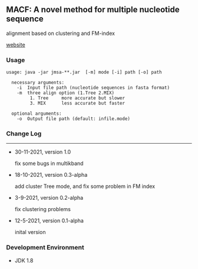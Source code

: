 ## MACF: A novel method for multiple nucleotide sequence
alignment based on clustering and FM-index

[website](http://lab.malab.cn/~cjt/MSA)

### Usage

```shell
usage: java -jar jmsa-**.jar  [-m] mode [-i] path [-o] path

  necessary arguments: 
    -i  Input file path (nucleotide sequences in fasta format)
    -m  three align option (1.Tree 2.MIX)
         1. Tree     more accurate but slower
         3. MIX      less accurate but faster

  optional arguments: 
    -o  Output file path (default: infile.mode)
```

### Change Log
---

- 30-11-2021, version 1.0

  fix some bugs in multikband

- 18-10-2021, version 0.3-alpha
  
  add cluster Tree mode, and fix some problem in FM index

- 3-9-2021, version 0.2-alpha
  
  fix clustering problems

- 12-5-2021, version 0.1-alpha
  
  inital version
  

### Development Environment

- JDK 1.8
